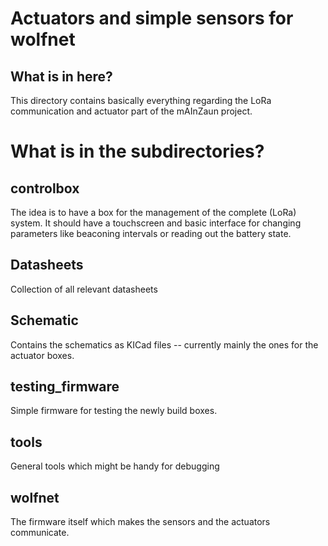 Actuators and simple sensors for wolfnet
========================================

What is in here?
----------------

This directory contains basically everything regarding the LoRa communication
and actuator part of the mAInZaun project.

What is in the subdirectories?
==============================

controlbox
----------

The idea is to have a box for the management of the complete (LoRa) system. It
should have a touchscreen and basic interface for changing parameters like
beaconing intervals or reading out the battery state.

Datasheets
----------

Collection of all relevant datasheets

Schematic
---------

Contains the schematics as KICad files -- currently mainly the ones for the
actuator boxes.

testing\_firmware
----------------

Simple firmware for testing the newly build boxes.

tools
-----

General tools which might be handy for debugging

wolfnet
-------

The firmware itself which makes the sensors and the actuators communicate.


